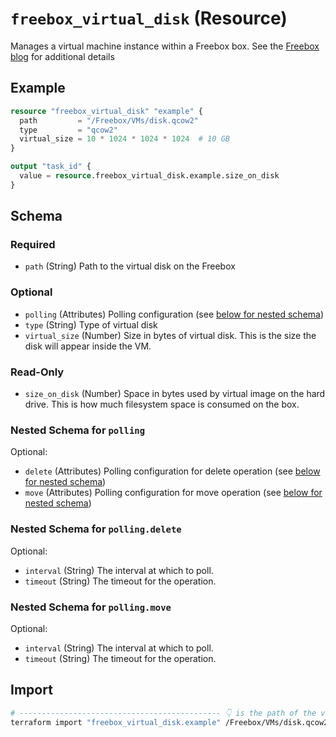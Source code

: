 # `freebox_virtual_disk` (Resource)

Manages a virtual machine instance within a Freebox box. See the [Freebox blog](https://dev.freebox.fr/blog/?p=5450) for additional details

## Example

```terraform
resource "freebox_virtual_disk" "example" {
  path         = "/Freebox/VMs/disk.qcow2"
  type         = "qcow2"
  virtual_size = 10 * 1024 * 1024 * 1024  # 10 GB
}

output "task_id" {
  value = resource.freebox_virtual_disk.example.size_on_disk
}
```

<!-- schema generated by tfplugindocs -->
## Schema

### Required

- `path` (String) Path to the virtual disk on the Freebox

### Optional

- `polling` (Attributes) Polling configuration (see [below for nested schema](#nestedatt--polling))
- `type` (String) Type of virtual disk
- `virtual_size` (Number) Size in bytes of virtual disk. This is the size the disk will appear inside the VM.

### Read-Only

- `size_on_disk` (Number) Space in bytes used by virtual image on the hard drive. This is how much filesystem space is consumed on the box.

<a id="nestedatt--polling"></a>
### Nested Schema for `polling`

Optional:

- `delete` (Attributes) Polling configuration for delete operation (see [below for nested schema](#nestedatt--polling--delete))
- `move` (Attributes) Polling configuration for move operation (see [below for nested schema](#nestedatt--polling--move))

<a id="nestedatt--polling--delete"></a>
### Nested Schema for `polling.delete`

Optional:

- `interval` (String) The interval at which to poll.
- `timeout` (String) The timeout for the operation.


<a id="nestedatt--polling--move"></a>
### Nested Schema for `polling.move`

Optional:

- `interval` (String) The interval at which to poll.
- `timeout` (String) The timeout for the operation.

## Import

```sh
# --------------------------------------------- 👇 is the path of the virtual disk
terraform import "freebox_virtual_disk.example" /Freebox/VMs/disk.qcow2
```
